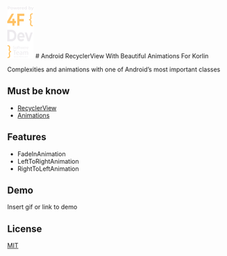 ![Logo](https://github.com/alfayedoficial/Android_RecyclerView_With_Beautiful_Animations_by_kotlin/blob/master/screen/company_logo_vertical.png) # Android RecyclerView With Beautiful Animations For Korlin 

Complexities and animations with one of Android’s most important classes



## Must be know

 - [RecyclerView](https://developer.android.com/guide/topics/ui/layout/recyclerview)
 - [Animations](https://developer.android.com/training/animation/overview)


## Features

- FadeInAnimation
- LeftToRightAnimation
- RightToLeftAnimation


## Demo

Insert gif or link to demo


## License

[MIT](https://choosealicense.com/licenses/mit/)

